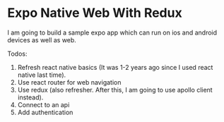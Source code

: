 # Expo Native Web With Redux

I am going to build a sample expo app which can run on ios and android devices as well as web.

Todos:
1. Refresh react native basics (It was 1-2 years ago since I used react native last time).
2. Use react router for web navigation
3. Use redux (also refresher. After this, I am going to use apollo client instead).
4. Connect to an api
5. Add authentication
